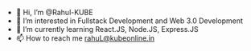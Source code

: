 - 👋 Hi, I’m @Rahul-KUBE
- 👀 I’m interested in Fullstack Development and Web 3.0 Development
- 🌱 I’m currently learning React.JS, Node.JS, Express.JS
- 📫 How to reach me rahuL@kubeonline.in

<!---
Rahul-KUBE/Rahul-KUBE is a ✨ special ✨ repository because its `README.md` (this file) appears on your GitHub profile.
You can click the Preview link to take a look at your changes.
--->
